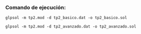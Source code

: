### Comando de ejecución:

```
glpsol -m tp2.mod -d tp2_basico.dat -o tp2_basico.sol
```

```
glpsol -m tp2.mod -d tp2_avanzado.dat -o tp2_avanzado.sol
```
